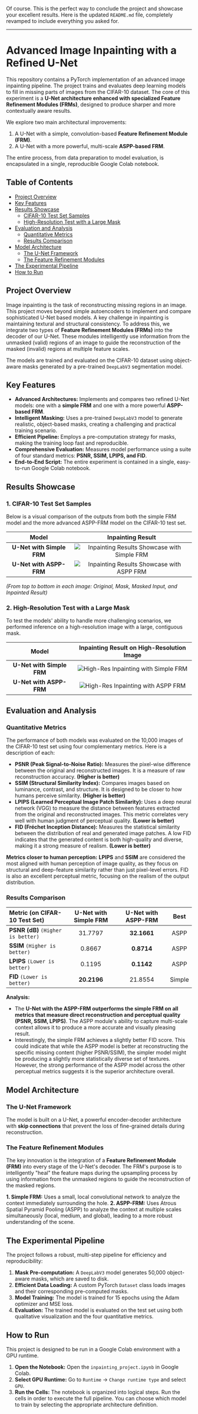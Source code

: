 Of course. This is the perfect way to conclude the project and showcase your excellent results. Here is the updated `README.md` file, completely revamped to include everything you asked for.

---

# Advanced Image Inpainting with a Refined U-Net

This repository contains a PyTorch implementation of an advanced image inpainting pipeline. The project trains and evaluates deep learning models to fill in missing parts of images from the CIFAR-10 dataset. The core of this experiment is a **U-Net architecture enhanced with specialized Feature Refinement Modules (FRMs)**, designed to produce sharper and more contextually aware results.

We explore two main architectural improvements:
1.  A U-Net with a simple, convolution-based **Feature Refinement Module (FRM)**.
2.  A U-Net with a more powerful, multi-scale **ASPP-based FRM**.

The entire process, from data preparation to model evaluation, is encapsulated in a single, reproducible Google Colab notebook.

## Table of Contents
- [Project Overview](#project-overview)
- [Key Features](#key-features)
- [Results Showcase](#results-showcase)
  - [CIFAR-10 Test Set Samples](#1-cifar-10-test-set-samples)
  - [High-Resolution Test with a Large Mask](#2-high-resolution-test-with-a-large-mask)
- [Evaluation and Analysis](#evaluation-and-analysis)
  - [Quantitative Metrics](#quantitative-metrics)
  - [Results Comparison](#results-comparison)
- [Model Architecture](#model-architecture)
  - [The U-Net Framework](#the-u-net-framework)
  - [The Feature Refinement Modules](#the-feature-refinement-modules)
- [The Experimental Pipeline](#the-experimental-pipeline)
- [How to Run](#how-to-run)


## Project Overview

Image inpainting is the task of reconstructing missing regions in an image. This project moves beyond simple autoencoders to implement and compare sophisticated U-Net based models. A key challenge in inpainting is maintaining textural and structural consistency. To address this, we integrate two types of **Feature Refinement Modules (FRMs)** into the decoder of our U-Net. These modules intelligently use information from the unmasked (valid) regions of an image to guide the reconstruction of the masked (invalid) regions at multiple feature scales.

The models are trained and evaluated on the CIFAR-10 dataset using object-aware masks generated by a pre-trained `DeepLabV3` segmentation model.

## Key Features

- **Advanced Architectures:** Implements and compares two refined U-Net models: one with a **simple FRM** and one with a more powerful **ASPP-based FRM**.
- **Intelligent Masking:** Uses a pre-trained `DeepLabV3` model to generate realistic, object-based masks, creating a challenging and practical training scenario.
- **Efficient Pipeline:** Employs a pre-computation strategy for masks, making the training loop fast and reproducible.
- **Comprehensive Evaluation:** Measures model performance using a suite of four standard metrics: **PSNR, SSIM, LPIPS, and FID**.
- **End-to-End Script:** The entire experiment is contained in a single, easy-to-run Google Colab notebook.

## Results Showcase

### 1. CIFAR-10 Test Set Samples

Below is a visual comparison of the outputs from both the simple FRM model and the more advanced ASPP-FRM model on the CIFAR-10 test set.

| Model | Inpainting Result |
| :---: | :---: |
| **U-Net with Simple FRM** | ![Inpainting Results Showcase with Simple FRM](./u-net-frm-1.png) |
| **U-Net with ASPP-FRM** | ![Inpainting Results Showcase with ASPP FRM](./u-net-frm-2.png) |

*(From top to bottom in each image: Original, Mask, Masked Input, and Inpainted Result)*

### 2. High-Resolution Test with a Large Mask

To test the models' ability to handle more challenging scenarios, we performed inference on a high-resolution image with a large, contiguous mask.

| Model | Inpainting Result on High-Resolution Image |
| :---: | :---: |
| **U-Net with Simple FRM** | ![High-Res Inpainting with Simple FRM](./inpainted-test.png) |
| **U-Net with ASPP-FRM** | ![High-Res Inpainting with ASPP FRM](./inpainted-test-2.png) |

## Evaluation and Analysis

### Quantitative Metrics

The performance of both models was evaluated on the 10,000 images of the CIFAR-10 test set using four complementary metrics. Here is a description of each:

- **PSNR (Peak Signal-to-Noise Ratio):** Measures the pixel-wise difference between the original and reconstructed images. It is a measure of raw reconstruction accuracy. **(Higher is better)**
- **SSIM (Structural Similarity Index):** Compares images based on luminance, contrast, and structure. It is designed to be closer to how humans perceive similarity. **(Higher is better)**
- **LPIPS (Learned Perceptual Image Patch Similarity):** Uses a deep neural network (VGG) to measure the distance between features extracted from the original and reconstructed images. This metric correlates very well with human judgment of perceptual quality. **(Lower is better)**
- **FID (Fréchet Inception Distance):** Measures the statistical similarity between the distribution of real and generated image patches. A low FID indicates that the generated content is both high-quality and diverse, making it a strong measure of realism. **(Lower is better)**

**Metrics closer to human perception:** **LPIPS** and **SSIM** are considered the most aligned with human perception of image quality, as they focus on structural and deep-feature similarity rather than just pixel-level errors. FID is also an excellent perceptual metric, focusing on the realism of the output distribution.

### Results Comparison

| Metric (on CIFAR-10 Test Set) | U-Net with Simple FRM | U-Net with ASPP-FRM | Best |
| :--- | :---: | :---: | :---: |
| **PSNR (dB)** `(Higher is better)` | 31.7797 | **32.1661** | ASPP |
| **SSIM** `(Higher is better)` | 0.8667 | **0.8714** | ASPP |
| **LPIPS** `(Lower is better)` | 0.1195 | **0.1142** | ASPP |
| **FID** `(Lower is better)` | **20.2196** | 21.8554 | Simple |

**Analysis:**

- The **U-Net with the ASPP-FRM outperforms the simple FRM on all metrics that measure direct reconstruction and perceptual quality (PSNR, SSIM, LPIPS)**. The ASPP module's ability to capture multi-scale context allows it to produce a more accurate and visually pleasing result.
- Interestingly, the simple FRM achieves a slightly better FID score. This could indicate that while the ASPP model is better at reconstructing the specific missing content (higher PSNR/SSIM), the simpler model might be producing a slightly more statistically diverse set of textures. However, the strong performance of the ASPP model across the other perceptual metrics suggests it is the superior architecture overall.

## Model Architecture

### The U-Net Framework

The model is built on a U-Net, a powerful encoder-decoder architecture with **skip connections** that prevent the loss of fine-grained details during reconstruction.

### The Feature Refinement Modules

The key innovation is the integration of a **Feature Refinement Module (FRM)** into every stage of the U-Net's decoder. The FRM's purpose is to intelligently "heal" the feature maps during the upsampling process by using information from the unmasked regions to guide the reconstruction of the masked regions.

  <!-- You would need to create and upload this diagram -->

**1. Simple FRM:** Uses a small, local convolutional network to analyze the context immediately surrounding the hole.
**2. ASPP-FRM:** Uses Atrous Spatial Pyramid Pooling (ASPP) to analyze the context at multiple scales simultaneously (local, medium, and global), leading to a more robust understanding of the scene.

## The Experimental Pipeline

The project follows a robust, multi-step pipeline for efficiency and reproducibility:
1.  **Mask Pre-computation:** A `DeepLabV3` model generates 50,000 object-aware masks, which are saved to disk.
2.  **Efficient Data Loading:** A custom PyTorch `Dataset` class loads images and their corresponding pre-computed masks.
3.  **Model Training:** The model is trained for 15 epochs using the Adam optimizer and MSE loss.
4.  **Evaluation:** The trained model is evaluated on the test set using both qualitative visualization and the four quantitative metrics.

## How to Run

This project is designed to be run in a Google Colab environment with a GPU runtime.
1.  **Open the Notebook:** Open the `inpainting_project.ipynb` in Google Colab.
2.  **Select GPU Runtime:** Go to `Runtime` -> `Change runtime type` and select `GPU`.
3.  **Run the Cells:** The notebook is organized into logical steps. Run the cells in order to execute the full pipeline. You can choose which model to train by selecting the appropriate architecture definition.